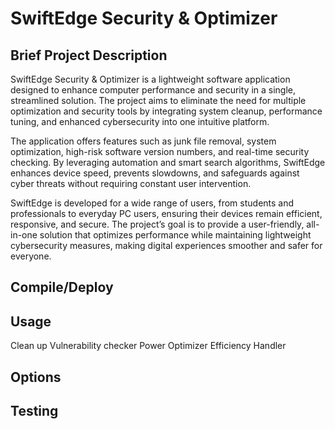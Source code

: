# SwiftEdge Security & Optimizer

## Brief Project Description

SwiftEdge Security & Optimizer is a lightweight software application designed to enhance computer performance and security in a single, streamlined solution. The project aims to eliminate the need for multiple optimization and security tools by integrating system cleanup, performance tuning, and enhanced cybersecurity into one intuitive platform.

The application offers features such as junk file removal, system optimization, high-risk software version numbers, and real-time security checking. By leveraging automation and smart search algorithms, SwiftEdge enhances device speed, prevents slowdowns, and safeguards against cyber threats without requiring constant user intervention.

SwiftEdge is developed for a wide range of users, from students and professionals to everyday PC users, ensuring their devices remain efficient, responsive, and secure. The project’s goal is to provide a user-friendly, all-in-one solution that optimizes performance while maintaining lightweight cybersecurity measures, making digital experiences smoother and safer for everyone.

## Compile/Deploy

## Usage
Clean up
Vulnerability checker
Power Optimizer
Efficiency Handler
## Options

## Testing

